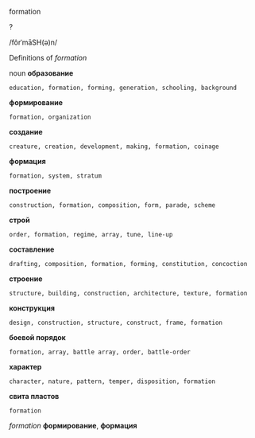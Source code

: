 formation

?

/fôrˈmāSH(ə)n/

Definitions of _formation_

noun
**образование**

    education, formation, forming, generation, schooling, background
**формирование**

    formation, organization
**создание**

    creature, creation, development, making, formation, coinage
**формация**

    formation, system, stratum
**построение**

    construction, formation, composition, form, parade, scheme
**строй**

    order, formation, regime, array, tune, line-up
**составление**

    drafting, composition, formation, forming, constitution, concoction
**строение**

    structure, building, construction, architecture, texture, formation
**конструкция**

    design, construction, structure, construct, frame, formation
**боевой порядок**

    formation, array, battle array, order, battle-order
**характер**

    character, nature, pattern, temper, disposition, formation
**свита пластов**

    formation

_formation_
**формирование**, **формация**